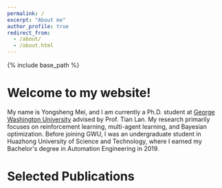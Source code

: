 ```yaml
---
permalink: /
excerpt: "About me"
author_profile: true
redirect_from: 
  - /about/
  - /about.html
---
```


{% include base_path %}

Welcome to my website!
======

My name is Yongsheng Mei, and I am currently a Ph.D. student at [George Washington University](https://www.gwu.edu/) advised by Prof. Tian Lan. My research primarily focuses on reinforcement learning, multi-agent learning, and Bayesian optimization. Before joining GWU, I was an undergraduate student in Huazhong University of Science and Technology, where I earned my Bachelor's degree in Automation Engineering in 2019.

Selected Publications
======

